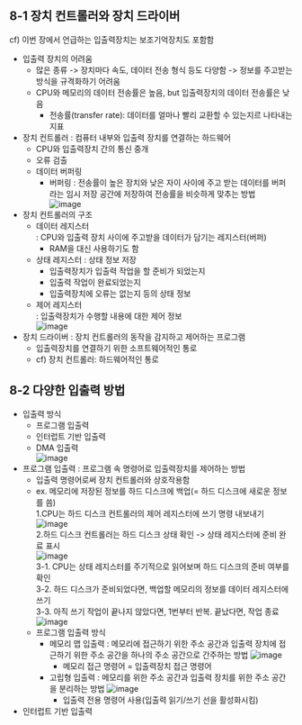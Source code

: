 ## 8-1 장치 컨트롤러와 장치 드라이버
cf) 이번 장에서 언급하는 입출력장치는 보조기억장치도 포함함
* 입출력 장치의 어려움
  - 많은 종류 -> 장치마다 속도, 데이터 전송 형식 등도 다양함 -> 정보를 주고받는 방식을 규격화하기 어려움
  - CPU와 메모리의 데이터 전송률은 높음, but 입출력장치의 데이터 전송률은 낮음
    + 전송률(transfer rate): 데이터를 얼마나 빨리 교환할 수 있는지르 나타내는 지표
* 장치 컨트롤러
  : 컴퓨터 내부와 입출력 장치를 연결하는 하드웨어
  - CPU와 입출력장치 간의 통신 중개
  - 오류 검출
  - 데이터 버퍼링
    + 버퍼링
      :  전송률이 높은 장치와 낮은 자이 사이에 주고 받는 데이터를 버퍼라는 임시 저장 공간에 저장하여 전송률을 비슷하게 맞추는 방법  
  ![image](https://github.com/a0lim-java/cs/assets/104348646/7a0a63c2-559e-436c-a046-fc0be55f2f11)  
* 장치 컨트롤러의 구조
  - 데이터 레지스터  
    : CPU와 입출력 장치 사이에 주고받을 데이터가 담기는 레지스터(버퍼)
    + RAM을 대신 사용하기도 함
  - 상태 레지스터
    : 상태 정보 저장
    + 입출력장치가 입출력 작업을 할 준비가 되었는지
    + 입출력 작업이 완료되었는지
    + 입출력장치에 오류는 없는지 등의 상태 정보
  - 제어 레지스터  
    : 입출력장치가 수행할 내용에 대한 제어 정보  
    ![image](https://github.com/a0lim-java/cs/assets/104348646/a62b6f7a-9b11-4425-91e7-9e19524894b5)  
* 장치 드라이버
  : 장치 컨트롤러의 동작을 감지하고 제어하는 프로그램
  - 입출력장치를 연결하기 위한 소프트웨어적인 통로
  - cf) 장치 컨트롤러: 하드웨어적인 통로

## 8-2 다양한 입출력 방법
* 입출력 방식
  - 프로그램 입출력
  - 인터럽트 기반 입출력
  - DMA 입출력  
    ![image](https://github.com/a0lim-java/cs/assets/104348646/4ee0fe1a-87da-4efd-96eb-39af3f0781fc)
* 프로그램 입출력
  : 프로그램 속 명령어로 입출력장치를 제어하는 방법
  - 입출력 명령어로써 장치 컨트롤러와 상호작용함
  - ex. 메모리에 저장된 정보를 하드 디스크에 백업(= 하드 디스크에 새로운 정보를 씀)  
      1.CPU는 하드 디스크 컨트롤러의 제어 레지스터에 쓰기 명령 내보내기  
         ![image](https://github.com/a0lim-java/cs/assets/104348646/95a36d63-cf9f-47c6-a099-4a3fc7f6e69b)  
      2.하드 디스크 컨트롤러는 하드 디스크 상태 확인 -> 상태 레지스터에 준비 완료 표시  
         ![image](https://github.com/a0lim-java/cs/assets/104348646/fd700862-0e69-4e3e-bc93-79bbf4a2ab5a)  
      3-1. CPU는 상태 레지스터를 주기적으로 읽어보며 하드 디스크의 준비 여부를 확인  
      3-2. 하드 디스크가 준비되었다면, 백업할 메모리의 정보를 데이터 레지스터에 쓰기  
      3-3. 아직 쓰기 작업이 끝나지 않았다면, 1번부터 반복. 끝났다면, 작업 종료  
         ![image](https://github.com/a0lim-java/cs/assets/104348646/122334e0-79e6-455a-abf5-2b6a30265fd0)  
  - 프로그램 입출력 방식
    + 메모리 맵 입출력
      : 메모리에 접근하기 위한 주소 공간과 입출력 장치에 접근하기 위한 주소 공간을 하나의 주소 공간으로 간주하는 방법
      ![image](https://github.com/a0lim-java/cs/assets/104348646/e6716523-36f7-4a19-8518-92ad33d13158)  
      + 메모리 접근 명령어 = 입출력장치 접근 명령어
    + 고립형 입출력
      : 메모리를 위한 주소 공간과 입출력 장치를 위한 주소 공간을 분리하는 방법
      ![image](https://github.com/a0lim-java/cs/assets/104348646/5265c2b5-11f9-487b-aff1-f44263ceb071)
      + 입출력 전용 명령어 사용(입출력 읽기/쓰기 선을 활성화시킴)
* 인터럽트 기반 입출력
